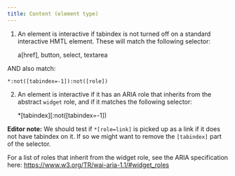 ```yaml
---
title: Content (element type)
---
```


1. An element is interactive if tabindex is not turned off on a standard interactive HMTL element. These will match the following selector:

    a[href], button, select, textarea

AND also match:

    *:not([tabindex=-1]):not([role])

2. An element is interactive if it has an ARIA role that inherits from the abstract `widget` role, and if it matches the following selector:

    *[tabindex][:not([tabindex=-1])

**Editor note:** We should test if `*[role=link]` is picked up as a link if it does not have tabindex on it. If so we might want to remove the `[tabindex]` part of the selector.

For a list of roles that inherit from the widget role, see the ARIA specification here: https://www.w3.org/TR/wai-aria-1.1/#widget_roles